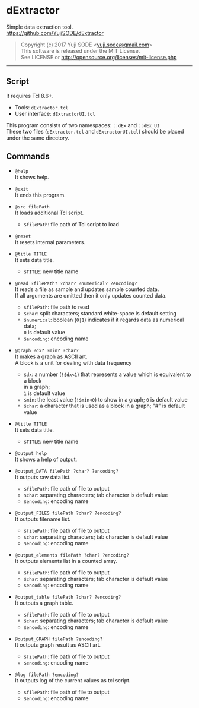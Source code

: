 # dExtractor
Simple data extraction tool.  
https://github.com/YujiSODE/dExtractor  

>Copyright (c) 2017 Yuji SODE \<yuji.sode@gmail.com\>  
>This software is released under the MIT License.  
>See LICENSE or http://opensource.org/licenses/mit-license.php
______
## Script
It requires Tcl 8.6+.
- Tools: `dExtractor.tcl`
- User interface: `dExtractorUI.tcl`

This program consists of two namespaces: `::dEx` and `::dEx_UI`  
These two files \(`dExtractor.tcl` and `dExtractorUI.tcl`\) should be placed under the same directory.

## Commands
- `@help`  
  It shows help.  

- `@exit`  
  It ends this program.  

- `@src filePath`  
  It loads additional Tcl script.  
  - `$filePath`: file path of Tcl script to load  

- `@reset`  
  It resets internal parameters.  

- `@title TITLE`  
  It sets data title.  
  - `$TITLE`: new title name  

- `@read ?filePath? ?char? ?numerical? ?encoding?`  
  It reads a file as sample and updates sample counted data.  
  If all arguments are omitted then it only updates counted data.  
  - `$filePath`: file path to read
  - `$char`: split characters; standard white-space is default setting
  - `$numerical`: boolean (`0|1`) indicates if it regards data as numerical data;  
    `0` is default value
  - `$encoding`: encoding name  

- `@graph ?dx? ?min? ?char?`  
  It makes a graph as ASCII art.  
  A block is a unit for dealing with data frequency  
  - `$dx`: a number \(`!$dx<1`\) that represents a value which is equivalent to a block  
    in a graph;  
    `1` is default value
  - `$min`: the least value \(`!$min<0`\) to show in a graph; `0` is default value
  - `$char`: a character that is used as a block in a graph; "\#" is default value  

- `@title TITLE`  
  It sets data title.  
  - `$TITLE`: new title name  

- `@output_help`  
  It shows a help of output.  

- `@output_DATA filePath ?char? ?encoding?`  
  It outputs raw data list.  
  - `$filePath`: file path of file to output
  - `$char`: separating characters; tab character is default value
  - `$encoding`: encoding name  

- `@output_FILES filePath ?char? ?encoding?`  
  It outputs filename list.  
  - `$filePath`: file path of file to output
  - `$char`: separating characters; tab character is default value
  - `$encoding`: encoding name  

- `@output_elements filePath ?char? ?encoding?`  
  It outputs elements list in a counted array.  
  - `$filePath`: file path of file to output
  - `$char`: separating characters; tab character is default value
  - `$encoding`: encoding name  

- `@output_table filePath ?char? ?encoding?`  
  It outputs a graph table.  
  - `$filePath`: file path of file to output
  - `$char`: separating characters; tab character is default value
  - `$encoding`: encoding name  

- `@output_GRAPH filePath ?encoding?`  
  It outputs graph result as ASCII art.  
  - `$filePath`: file path of file to output
  - `$encoding`: encoding name  

- `@log filePath ?encoding?`  
  It outputs log of the current values as tcl script.  
  - `$filePath`: file path of file to output
  - `$encoding`: encoding name
